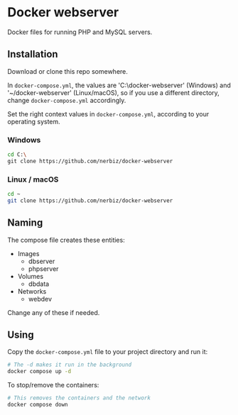 # Docker webserver

Docker files for running PHP and MySQL servers.

## Installation

Download or clone this repo somewhere.

In `docker-compose.yml`, the values are 'C:\docker-webserver' (Windows) and '~/docker-webserver' (Linux/macOS), so if you use a different directory, change `docker-compose.yml` accordingly.

Set the right context values in `docker-compose.yml`, according to your operating system.

### Windows

```sh
cd C:\
git clone https://github.com/nerbiz/docker-webserver
```

### Linux / macOS
```sh
cd ~
git clone https://github.com/nerbiz/docker-webserver
```

## Naming

The compose file creates these entities:
* Images
    * dbserver
    * phpserver
* Volumes
    * dbdata
* Networks
    * webdev

Change any of these if needed.

## Using

Copy the `docker-compose.yml` file to your project directory and run it:

```sh
# The -d makes it run in the background
docker compose up -d
```

To stop/remove the containers:

```sh
# This removes the containers and the network
docker compose down
```
